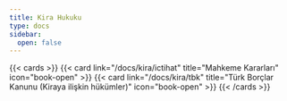 ```yaml
---
title: Kira Hukuku
type: docs
sidebar:
  open: false
---
```


{{< cards >}}
{{< card link="/docs/kira/ictihat" title="Mahkeme Kararları" icon="book-open" >}}
{{< card link="/docs/kira/tbk" title="Türk Borçlar Kanunu (Kiraya ilişkin hükümler)" icon="book-open" >}}
{{< /cards >}}
